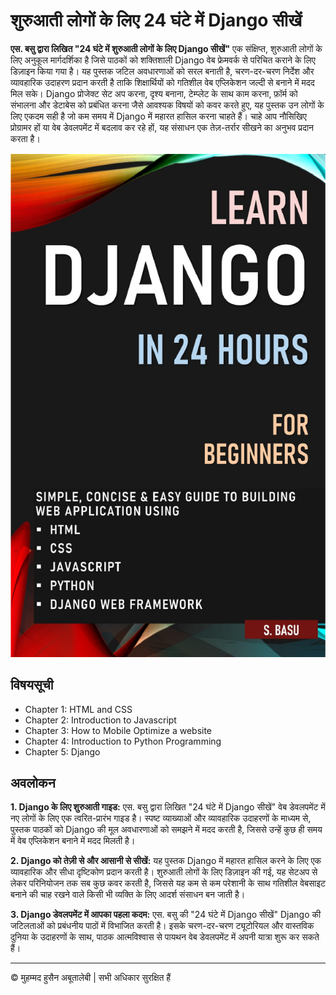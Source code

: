 <!-- ©©©©©©©©©©©©©©©©©©©©©©©© All Rights Are Reserved By Muhammad Husain Abootalebi ©©©©©©©©©©©©©©©©©©©©©©©©©©©©©©©©©© -->

# शुरुआती लोगों के लिए 24 घंटे में Django सीखें

**एस. बसु द्वारा लिखित "24 घंटे में शुरुआती लोगों के लिए Django सीखें"** एक संक्षिप्त, शुरुआती लोगों के लिए अनुकूल मार्गदर्शिका है जिसे पाठकों को शक्तिशाली Django वेब फ्रेमवर्क से परिचित कराने के लिए डिज़ाइन किया गया है। यह पुस्तक जटिल अवधारणाओं को सरल बनाती है, चरण-दर-चरण निर्देश और व्यावहारिक उदाहरण प्रदान करती है ताकि शिक्षार्थियों को गतिशील वेब एप्लिकेशन जल्दी से बनाने में मदद मिल सके। Django प्रोजेक्ट सेट अप करना, दृश्य बनाना, टेम्प्लेट के साथ काम करना, फ़ॉर्म को संभालना और डेटाबेस को प्रबंधित करना जैसे आवश्यक विषयों को कवर करते हुए, यह पुस्तक उन लोगों के लिए एकदम सही है जो कम समय में Django में महारत हासिल करना चाहते हैं। चाहे आप नौसिखिए प्रोग्रामर हों या वेब डेवलपमेंट में बदलाव कर रहे हों, यह संसाधन एक तेज़-तर्रार सीखने का अनुभव प्रदान करता है।

![1 - Learn Django in 24 hours](../../assets/Books/Book%20Covers/1%20-%20Learn%20Django%20in%2024%20hours.webp)

## विषयसूची

- Chapter 1: HTML and CSS
- Chapter 2: Introduction to Javascript
- Chapter 3: How to Mobile Optimize a website
- Chapter 4: Introduction to Python Programming
- Chapter 5: Django

## अवलोकन

**1. Django के लिए शुरुआती गाइड:**
एस. बसु द्वारा लिखित "24 घंटे में Django सीखें" वेब डेवलपमेंट में नए लोगों के लिए एक त्वरित-प्रारंभ गाइड है। स्पष्ट व्याख्याओं और व्यावहारिक उदाहरणों के माध्यम से, पुस्तक पाठकों को Django की मूल अवधारणाओं को समझने में मदद करती है, जिससे उन्हें कुछ ही समय में वेब एप्लिकेशन बनाने में मदद मिलती है।

**2. Django को तेज़ी से और आसानी से सीखें:**
यह पुस्तक Django में महारत हासिल करने के लिए एक व्यावहारिक और सीधा दृष्टिकोण प्रदान करती है। शुरुआती लोगों के लिए डिज़ाइन की गई, यह सेटअप से लेकर परिनियोजन तक सब कुछ कवर करती है, जिससे यह कम से कम परेशानी के साथ गतिशील वेबसाइट बनाने की चाह रखने वाले किसी भी व्यक्ति के लिए आदर्श संसाधन बन जाती है।

**3. Django डेवलपमेंट में आपका पहला कदम:**
एस. बसु की "24 घंटे में Django सीखें" Django की जटिलताओं को प्रबंधनीय पाठों में विभाजित करती है। इसके चरण-दर-चरण ट्यूटोरियल और वास्तविक दुनिया के उदाहरणों के साथ, पाठक आत्मविश्वास से पायथन वेब डेवलपमेंट में अपनी यात्रा शुरू कर सकते हैं।

---

© मुहम्मद हुसैन अबूतालेबी | सभी अधिकार सुरक्षित हैं

<!-- ©©©©©©©©©©©©©©©©©©©©©©©© All Rights Are Reserved By Muhammad Husain Abootalebi ©©©©©©©©©©©©©©©©©©©©©©©©©©©©©©©©©© -->
